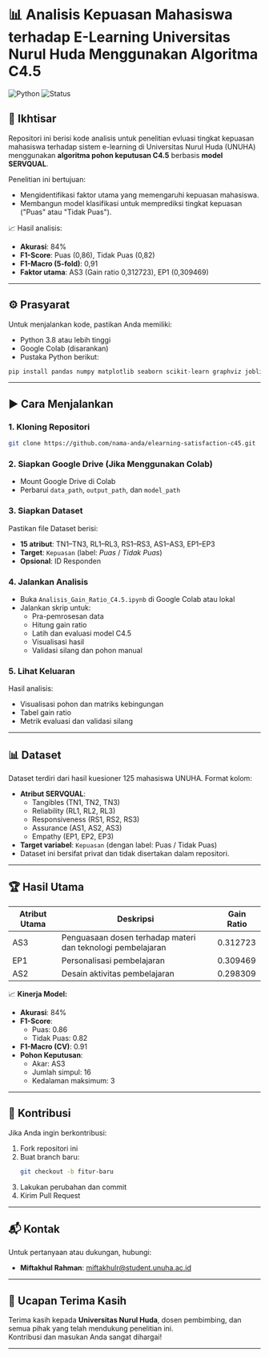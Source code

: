 # 📊 Analisis Kepuasan Mahasiswa terhadap E-Learning Universitas Nurul Huda Menggunakan Algoritma C4.5

![Python](https://img.shields.io/badge/Python-3.8%2B-blue.svg)
![Status](https://img.shields.io/badge/Status-Selesai-brightgreen.svg)

## 📌 Ikhtisar
Repositori ini berisi kode analisis untuk penelitian evluasi tingkat kepuasan mahasiswa terhadap sistem e-learning di Universitas Nurul Huda (UNUHA) menggunakan **algoritma pohon keputusan C4.5** berbasis **model SERVQUAL**.

Penelitian ini bertujuan:
- Mengidentifikasi faktor utama yang memengaruhi kepuasan mahasiswa.
- Membangun model klasifikasi untuk memprediksi tingkat kepuasan ("Puas" atau "Tidak Puas").

📈 Hasil analisis:
- **Akurasi**: 84%
- **F1-Score**: Puas (0,86), Tidak Puas (0,82)
- **F1-Macro (5-fold)**: 0,91
- **Faktor utama**: AS3 (Gain ratio 0,312723), EP1 (0,309469)

---

## ⚙️ Prasyarat

Untuk menjalankan kode, pastikan Anda memiliki:

- Python 3.8 atau lebih tinggi
- Google Colab (disarankan)
- Pustaka Python berikut:

```bash
pip install pandas numpy matplotlib seaborn scikit-learn graphviz joblib
```

---

## ▶️ Cara Menjalankan

### 1. Kloning Repositori

```bash
git clone https://github.com/nama-anda/elearning-satisfaction-c45.git
```

### 2. Siapkan Google Drive (Jika Menggunakan Colab)

- Mount Google Drive di Colab
- Perbarui `data_path`, `output_path`, dan `model_path`

### 3. Siapkan Dataset

Pastikan file Dataset berisi:

- **15 atribut**: TN1–TN3, RL1–RL3, RS1–RS3, AS1–AS3, EP1–EP3
- **Target**: `Kepuasan` (label: *Puas* / *Tidak Puas*)
- **Opsional**: ID Responden

### 4. Jalankan Analisis

- Buka `Analisis_Gain_Ratio_C4.5.ipynb` di Google Colab atau lokal
- Jalankan skrip untuk:
  - Pra-pemrosesan data
  - Hitung gain ratio
  - Latih dan evaluasi model C4.5
  - Visualisasi hasil
  - Validasi silang dan pohon manual

### 5. Lihat Keluaran

Hasil analisis:
- Visualisasi pohon dan matriks kebingungan
- Tabel gain ratio
- Metrik evaluasi dan validasi silang

---

## 📊 Dataset

Dataset terdiri dari hasil kuesioner 125 mahasiswa UNUHA. Format kolom:

- **Atribut SERVQUAL**:
  - Tangibles (TN1, TN2, TN3)
  - Reliability (RL1, RL2, RL3)
  - Responsiveness (RS1, RS2, RS3)
  - Assurance (AS1, AS2, AS3)
  - Empathy (EP1, EP2, EP3)
- **Target variabel**: `Kepuasan` (dengan label: Puas / Tidak Puas)
- Dataset ini bersifat privat dan tidak disertakan dalam repositori.

---

## 🏆 Hasil Utama

| Atribut Utama | Deskripsi                                               | Gain Ratio |
|---------------|----------------------------------------------------------|-------------|
| AS3           | Penguasaan dosen terhadap materi dan teknologi pembelajaran | 0.312723    |
| EP1           | Personalisasi pembelajaran                               | 0.309469    |
| AS2           | Desain aktivitas pembelajaran                            | 0.298309    |

📈 **Kinerja Model:**
- **Akurasi**: 84%
- **F1-Score**:
  - Puas: 0.86
  - Tidak Puas: 0.82
- **F1-Macro (CV)**: 0.91
- **Pohon Keputusan**:
  - Akar: AS3
  - Jumlah simpul: 16
  - Kedalaman maksimum: 3

---

## 🤝 Kontribusi

Jika Anda ingin berkontribusi:

1. Fork repositori ini
2. Buat branch baru:
   ```bash
   git checkout -b fitur-baru
   ```
3. Lakukan perubahan dan commit
4. Kirim Pull Request

---

## 📬 Kontak

Untuk pertanyaan atau dukungan, hubungi:

- **Miftakhul Rahman**: miftakhulr@student.unuha.ac.id  
---

## 🙏 Ucapan Terima Kasih

Terima kasih kepada **Universitas Nurul Huda**, dosen pembimbing, dan semua pihak yang telah mendukung penelitian ini.  
Kontribusi dan masukan Anda sangat dihargai!

---
```

